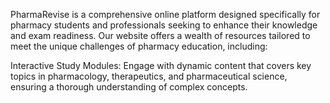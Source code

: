 PharmaRevise is a comprehensive online platform designed specifically for pharmacy students and professionals seeking to enhance their knowledge and exam readiness. Our website offers a wealth of resources tailored to meet the unique challenges of pharmacy education, including:

Interactive Study Modules: Engage with dynamic content that covers key topics in pharmacology, therapeutics, and pharmaceutical science, ensuring a thorough understanding of complex concepts.


